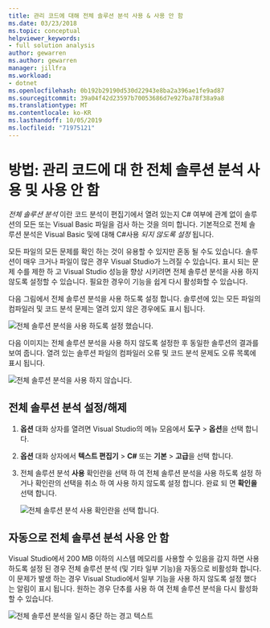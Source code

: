 ```yaml
---
title: 관리 코드에 대해 전체 솔루션 분석 사용 & 사용 안 함
ms.date: 03/23/2018
ms.topic: conceptual
helpviewer_keywords:
- full solution analysis
author: gewarren
ms.author: gewarren
manager: jillfra
ms.workload:
- dotnet
ms.openlocfilehash: 0b192b29190d530d22943e8ba2a396ae1fe9ad87
ms.sourcegitcommit: 39a04f42d23597b70053686d7e927ba78f38a9a8
ms.translationtype: MT
ms.contentlocale: ko-KR
ms.lasthandoff: 10/05/2019
ms.locfileid: "71975121"
---
```

# <a name="how-to-enable-and-disable-full-solution-analysis-for-managed-code"></a>방법: 관리 코드에 대 한 전체 솔루션 분석 사용 및 사용 안 함

*전체 솔루션 분석* 이란 코드 분석이 편집기에서 열려 있는지 C# 여부에 관계 없이 솔루션의 모든 또는 Visual Basic 파일을 검사 하는 것을 의미 합니다. 기본적으로 전체 솔루션 분석은 Visual Basic 및에 대해 C#사용 *되지 않도록* *설정* 됩니다.

모든 파일의 모든 문제를 확인 하는 것이 유용할 수 있지만 혼동 될 수도 있습니다. 솔루션이 매우 크거나 파일이 많은 경우 Visual Studio가 느려질 수 있습니다. 표시 되는 문제 수를 제한 하 고 Visual Studio 성능을 향상 시키려면 전체 솔루션 분석을 사용 하지 않도록 설정할 수 있습니다. 필요한 경우이 기능을 쉽게 다시 활성화할 수 있습니다.

다음 그림에서 전체 솔루션 분석을 사용 하도록 설정 합니다. 솔루션에 있는 모든 파일의 컴파일러 및 코드 분석 문제는 열려 있지 않은 경우에도 표시 됩니다.

![전체 솔루션 분석을 사용 하도록 설정 했습니다.](../code-quality/media/fsa_enabled.png)

다음 이미지는 전체 솔루션 분석을 사용 하지 않도록 설정한 후 동일한 솔루션의 결과를 보여 줍니다. 열려 있는 솔루션 파일의 컴파일러 오류 및 코드 분석 문제도 오류 목록에 표시 됩니다.

![전체 솔루션 분석을 사용 하지 않습니다.](../code-quality/media/fsa_disabled.png)

## <a name="toggle-full-solution-analysis"></a>전체 솔루션 분석 설정/해제

1. **옵션** 대화 상자를 열려면 Visual Studio의 메뉴 모음에서 **도구** > **옵션**을 선택 합니다.

1. **옵션** 대화 상자에서 **텍스트 편집기** > **C#** 또는 **기본** > **고급**을 선택 합니다.

1. 전체 솔루션 분석 **사용** 확인란을 선택 하 여 전체 솔루션 분석을 사용 하도록 설정 하거나 확인란의 선택을 취소 하 여 사용 하지 않도록 설정 합니다. 완료 되 면 **확인을** 선택 합니다.

   ![전체 솔루션 분석 사용 확인란을 선택 합니다.](../code-quality/media/options-enable-full-solution-analysis.png)

## <a name="automatically-disable-full-solution-analysis"></a>자동으로 전체 솔루션 분석 사용 안 함

Visual Studio에서 200 MB 이하의 시스템 메모리를 사용할 수 있음을 감지 하면 사용 하도록 설정 된 경우 전체 솔루션 분석 (및 기타 일부 기능)을 자동으로 비활성화 합니다. 이 문제가 발생 하는 경우 Visual Studio에서 일부 기능을 사용 하지 않도록 설정 했다는 알림이 표시 됩니다. 원하는 경우 단추를 사용 하 여 전체 솔루션 분석을 다시 활성화할 수 있습니다.

![전체 솔루션 분석을 일시 중단 하는 경고 텍스트](../code-quality/media/fsa_alert.png)